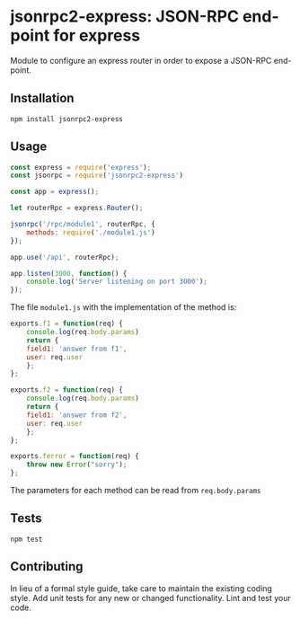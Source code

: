 jsonrpc2-express: JSON-RPC end-point for express
=========

Module to configure an express router in order to expose a JSON-RPC
end-point.

## Installation

  `npm install jsonrpc2-express`

## Usage

```javascript
const express = require('express');
const jsonrpc = require('jsonrpc2-express')

const app = express();

let routerRpc = express.Router();

jsonrpc('/rpc/module1', routerRpc, {
    methods: require('./module1.js')
});

app.use('/api', routerRpc);

app.listen(3000, function() {
    console.log('Server listening on port 3000');
});
```

The file `module1.js` with the implementation of the method is:

```javascript
exports.f1 = function(req) {
	console.log(req.body.params)
    return {
	field1: 'answer from f1',
	user: req.user
    };
};

exports.f2 = function(req) {
	console.log(req.body.params)
    return {
	field1: 'answer from f2',
	user: req.user
    };
};

exports.ferror = function(req) {
    throw new Error("sorry");
};
```

The parameters for each method can be read from `req.body.params`

## Tests

  `npm test`

## Contributing

In lieu of a formal style guide, take care to maintain the existing
coding style. Add unit tests for any new or changed
functionality. Lint and test your code.
